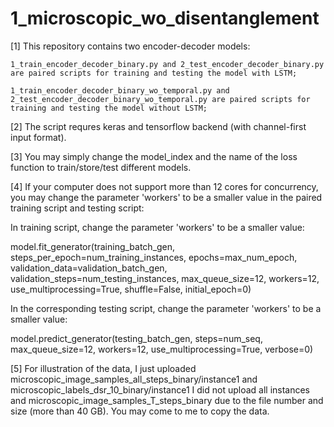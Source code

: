 
# 1_microscopic_wo_disentanglement

[1] This repository contains two encoder-decoder models:

	1_train_encoder_decoder_binary.py and 2_test_encoder_decoder_binary.py are paired scripts for training and testing the model with LSTM;

	1_train_encoder_decoder_binary_wo_temporal.py and 2_test_encoder_decoder_binary_wo_temporal.py are paired scripts for training and testing the model without LSTM;

[2] The script requres keras and tensorflow backend (with channel-first input format).

[3] You may simply change the model_index and the name of the loss function to train/store/test different models.

[4] If your computer does not support more than 12 cores for concurrency, you may change the parameter 'workers' to be a smaller value in the paired training script and testing script:

In training script, change the parameter 'workers' to be a smaller value:

model.fit_generator(training_batch_gen, steps_per_epoch=num_training_instances, epochs=max_num_epoch, validation_data=validation_batch_gen, validation_steps=num_testing_instances, max_queue_size=12,  workers=12, use_multiprocessing=True, shuffle=False, initial_epoch=0) 

In the corresponding testing script, change the parameter 'workers' to be a smaller value:

model.predict_generator(testing_batch_gen, steps=num_seq, max_queue_size=12, workers=12, use_multiprocessing=True, verbose=0)

[5] For illustration of the data, I just uploaded microscopic_image_samples_all_steps_binary/instance1 and microscopic_labels_dsr_10_binary/instance1
I did not upload all instances and microscopic_image_samples_T_steps_binary due to the file number and size (more than 40 GB). You may come to me to copy the data. 
